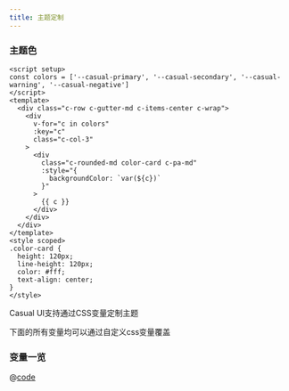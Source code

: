 ```yaml
---
title: 主题定制
---
```


### 主题色

```vue live
<script setup>
const colors = ['--casual-primary', '--casual-secondary', '--casual-warning', '--casual-negative']
</script>
<template>
  <div class="c-row c-gutter-md c-items-center c-wrap">
    <div
      v-for="c in colors"
      :key="c"
      class="c-col-3"
    >
      <div
        class="c-rounded-md color-card c-pa-md"
        :style="{
          backgroundColor: `var(${c})`
        }"
      >
        {{ c }}
      </div>
    </div>
  </div>
</template>
<style scoped>
.color-card {
  height: 120px;
  line-height: 120px;
  color: #fff;
  text-align: center;
}
</style>
```

Casual UI支持通过CSS变量定制主题

下面的所有变量均可以通过自定义css变量覆盖
### 变量一览

@[code](../../../../styles/src/variables/colors.scss)
